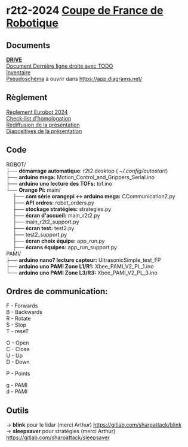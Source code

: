# r2t2-2024 [Coupe de France de Robotique](https://www.coupederobotique.fr/)

## Documents  
[**DRIVE**](https://drive.google.com/drive/folders/1lmPjgmmsK5gpW3CfHZnVjKZY5H6BX998?usp=drive_link)  
[Document Dernière ligne droite avec TODO](https://docs.google.com/document/d/1ib2nAN-OqedOsTI4uglDpM-oiN0k7QHGgBVB4PICick/edit?usp=sharing)  
[Inventaire](https://docs.google.com/document/d/1f4gSAfUIL4cjW8MNNj-gpVyq1s6R6B_Ud4t1gR1wwBo/edit?usp=sharing)  
[Pseudoschéma](https://drive.google.com/file/d/1sg80vgQ7ksRsovvcUBGhDWCgdTUNw8Cg/view?usp=drive_link) à ouvrir dans https://app.diagrams.net/

## Règlement
[Règlement Eurobot 2024](https://www.coupederobotique.fr/wp-content/uploads/Eurobot2024_Rules_CUP_FR_FINAL.pdf)  
[Check-list d'homologation](https://www.coupederobotique.fr/wp-content/uploads/E2024_Memento_Homologuation_FR.pdf)  
[Rediffusion de la présentation](https://www.youtube.com/watch?v=kxao-HGvjS0)  
[Diapositives de la présentation](https://www.coupederobotique.fr/wp-content/uploads/RentreeRobotique_2024.pdf)  

## Code
ROBOT/  
├── **démarrage automatique**: r2t2.desktop ( *~/.config/autostart*)  
├── **arduino mega:** Motion_Control_and_Grippers_Serial.ino    
├── **arduino uno lecture des TOFs:** tof.ino  
└── **Orange Pi:** main/  
&emsp; ├── **com série orangepi <-> arduino mega:** CCommunication2.py  
&emsp; ├── **API ordres:** robot_orders.py   
&emsp; ├── **stockage stratégies:** strategies.py  
&emsp; ├── **écran d'accueil:** main_r2t2.py    
&emsp; ├── main_r2t2_support.py  
&emsp; ├── **écran test:** test2.py  
&emsp; ├── test2_support.py  
&emsp; ├── **écran choix équipe:** app_run.py  
&emsp; ├── **écrans équipes:** app_run_support.py  
PAMI/    
├── **arduino nano? lecture capteur:** UltrasonicSimple_test_FP  
├── **arduino uno PAMI Zone L1/R1:** Xbee_PAMI_V2_PL_1.ino  
└── **arduino uno PAMI Zone L3/R3:** Xbee_PAMI_V2_PL_3.ino  

## Ordres de communication:
F - Forwards  
B - Backwards  
R - Rotate  
S - Stop  
T - reseT  

O - Open  
C - Close  
U - Up  
D - Down  

P - Points  

g - PAMI  
d - PAMI  

 ## Outils
-> **blink** pour le lidar (merci Arthur) https://gitlab.com/sharpattack/blink  
-> **sleepsaver** pour stratégies (merci Arthur) https://gitlab.com/sharpattack/sleepsaver  
